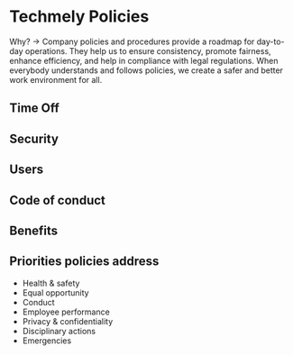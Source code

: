 # Techmely Policies

Why? → Company policies and procedures provide a roadmap for day-to-day operations. They help us to ensure consistency, promote fairness, enhance efficiency, and help in compliance with legal regulations. When everybody understands and follows policies, we create a safer and better work environment for all.

## Time Off

## Security

## Users

## Code of conduct

## Benefits

## Priorities policies address

- Health & safety
- Equal opportunity
- Conduct
- Employee performance
- Privacy & confidentiality
- Disciplinary actions
- Emergencies